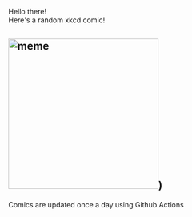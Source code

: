 Hello there! <br>Here's a random xkcd comic!<br>
## <img src="https://imgs.xkcd.com/comics/formal_logic.png" alt="meme" width="300"/>)<br>
Comics are updated once a day using Github Actions